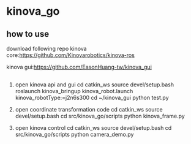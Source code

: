 # kinova_go
## how to use
download following repo
kinova core:https://github.com/Kinovarobotics/kinova-ros

kinova gui:https://github.com/EasonHuang-tw/kinova_gui

## 
1. open kinova api and gui
cd catkin_ws
source devel/setup.bash
roslaunch kinova_bringup kinova_robot.launch kinova_robotType:=j2n6s300
cd ~/kinova_gui
python test.py

2. open coordinate transformation code
cd catkin_ws
source devel/setup.bash
cd src/kinova_go/scripts
python kinova_frame.py

3. open kinova control
cd catkin_ws
source devel/setup.bash
cd src/kinova_go/scripts
python camera_demo.py
